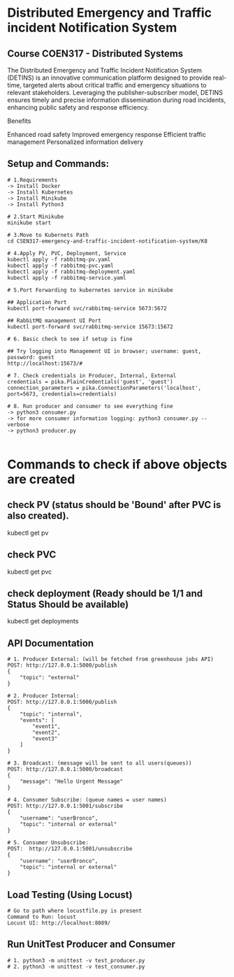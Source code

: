 # Distributed Emergency and Traffic incident Notification System 

## Course COEN317 - Distributed Systems

The Distributed Emergency and Traffic Incident Notification System (DETINS) is an innovative communication platform designed to provide real-time, targeted alerts about critical traffic and emergency situations to relevant stakeholders. Leveraging the publisher-subscriber model, DETINS ensures timely and precise information dissemination during road incidents, enhancing public safety and response efficiency.

Benefits

Enhanced road safety
Improved emergency response
Efficient traffic management
Personalized information delivery

## Setup and Commands:
```
# 1.Requirements
-> Install Docker
-> Install Kubernetes
-> Install Minikube
-> Install Python3 

# 2.Start Minikube
minikube start

# 3.Move to Kubernets Path
cd CSEN317-emergency-and-traffic-incident-notification-system/K8

# 4.Apply PV, PVC, Deployment, Service
kubectl apply -f rabbitmq-pv.yaml
kubectl apply -f rabbitmq-pvc.yaml
kubectl apply -f rabbitmq-deployment.yaml
kubectl apply -f rabbitmq-service.yaml

# 5.Port Forwarding to kubernetes service in minikube

## Application Port
kubectl port-forward svc/rabbitmq-service 5673:5672

## RabbitMQ management UI Port
kubectl port-forward svc/rabbitmq-service 15673:15672

# 6. Basic check to see if setup is fine

## Try logging into Management UI in browser; username: guest, password: guest
http://localhost:15673/#

# 7. Check credentials in Producer, Internal, External 
credentials = pika.PlainCredentials('guest', 'guest')
connection_parameters = pika.ConnectionParameters('localhost', port=5673, credentials=credentials)

# 8. Run producer and consumer to see everything fine
-> python3 consumer.py 
-> for more consumer information logging: python3 consumer.py --verbose
-> python3 producer.py


```
# Commands to check if above objects are created 
## check PV (status should be 'Bound' after PVC is also created).
kubectl get pv

## check PVC
kubectl get pvc 

## check deployment (Ready should be 1/1 and Status Should be available)
kubectl get deployments



## API Documentation
```
# 1. Producer External: (will be fetched from greenhouse jobs API)
POST: http://127.0.0.1:5000/publish
{
    "topic": "external"
}

# 2. Producer Internal:
POST: http://127.0.0.1:5000/publish
{
    "topic": "internal",
    "events": [
        "event1",
        "event2",
        "event3"
    ]
}

# 3. Broadcast: (message will be sent to all users(queues))
POST: http://127.0.0.1:5000/broadcast
{
    "message": "Hello Urgent Message"
}

# 4. Consumer Subscribe: (queue names = user names)
POST: http://127.0.0.1:5001/subscribe
{
    "username": "userBronco",
    "topic": "internal or external"
}

# 5. Consumer Unsubscribe:
POST:  http://127.0.0.1:5001/unsubscribe
{
    "username": "userBronco",
    "topic": "internal or external"
}
```
## Load Testing (Using Locust)
```
# Go to path where locustfile.py is present
Command to Run: locust
Locust UI: http://localhost:8089/
```

## Run UnitTest Producer and Consumer
```
# 1. python3 -m unittest -v test_producer.py
# 2. python3 -m unittest -v test_consumer.py
```